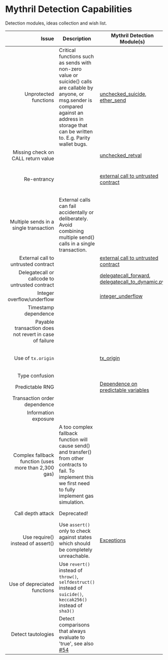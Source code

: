 # Mythril Detection Capabilities

Detection modules, ideas collection and wish list. 

| Issue | Description | Mythril Detection Module(s) | References |
|------:|-------------|------------|----------|
|Unprotected functions| Critical functions such as sends with non-zero value or suicide() calls are callable by anyone, or msg.sender is compared against an address in storage that can be written to. E.g. Parity wallet bugs. | [unchecked_suicide](mythril/analysis/modules/unchecked_suicide.py), [ether_send](mythril/analysis/modules/ether_send.py)          | |
|Missing check on CALL return value|  | [unchecked_retval](mythril/analysis/modules/unchecked_retval.py) | [Handle errors in external calls](https://consensys.github.io/smart-contract-best-practices/recommendations/#use-caution-when-making-external-calls) |
|Re-entrancy|                        | [external call to untrusted contract](mythril/analysis/modules/call_to_dynamic_with_gas.py) | [Call external functions last](https://consensys.github.io/smart-contract-best-practices/known_attacks/#reentrancy) [Avoid state changes after external calls](https://consensys.github.io/smart-contract-best-practices/recommendations/#avoid-state-changes-after-external-calls)|
|Multiple sends in a single transaction| External calls can fail accidentally or deliberately. Avoid combining multiple send() calls in a single transaction. |           |   [Favor pull over push for external calls](https://consensys.github.io/smart-contract-best-practices/recommendations/#favor-pull-over-push-for-external-calls) |
|External call to untrusted contract|       |           [external call to untrusted contract](mythril/analysis/modules/call_to_dynamic_with_gas.py) | |
|Delegatecall or callcode to untrusted contract|                   | [delegatecall_forward](mythril/analysis/modules/delegatecall_forward.py), [delegatecall_to_dynamic.py](mythril/analysis/modules/delegatecall_to_dynamic.py) |  |
|Integer overflow/underflow|                | [integer_underflow](mythril/analysis/modules/integer_underflow.py)   | [Validate arithmetic](https://consensys.github.io/smart-contract-best-practices/known_attacks/#integer-overflow-and-underflow) |
|Timestamp dependence|                      |           | [Miner time manipulation](https://consensys.github.io/smart-contract-best-practices/known_attacks/#timestamp-dependence) |
|Payable transaction does not revert in case of failure | | |   |
|Use of `tx.origin`|                        | [tx_origin](mythril/analysis/modules/tx_origin.py)       | [Solidity documentation](https://solidity.readthedocs.io/en/develop/security-considerations.html#tx-origin), [Avoid using tx.origin](https://consensys.github.io/smart-contract-best-practices/recommendations/#avoid-using-txorigin) |
|Type confusion|                            |           |  |
|Predictable RNG|                           | [Dependence on predictable variables](mythril/analysis/modules/dependence_on_predictable_vars.py) | |
|Transaction order dependence|              |           | [Front Running](https://consensys.github.io/smart-contract-best-practices/known_attacks/#transaction-ordering-dependence-tod-front-running) |
|Information exposure|                      |           |   |
|Complex fallback function (uses more than 2,300 gas) | A too complex fallback function will cause send() and transfer() from other contracts to fail. To implement this we first need to fully implement gas simulation. | | 
|Call depth attack| Deprecated!             |           | [EIP 150 Hard Fork](https://consensys.github.io/smart-contract-best-practices/known_attacks/#call-depth-attack-deprecated)|
|Use require() instead of assert() | Use `assert()` only to check against states which should be completely unreachable.  | [Exceptions](mythril/analysis/modules/exceptions.py)          | [Solidity docs](https://solidity.readthedocs.io/en/develop/control-structures.html#error-handling-assert-require-revert-and-exceptions)|
|Use of depreciated functions | Use `revert()` instead of `throw()`, `selfdestruct()` instead of `suicide()`, `keccak256()` instead of `sha3()` |           | |
|Detect tautologies| Detect comparisons that always evaluate to 'true', see also [#54](https://github.com/ConsenSys/mythril/issues/54) |  |

